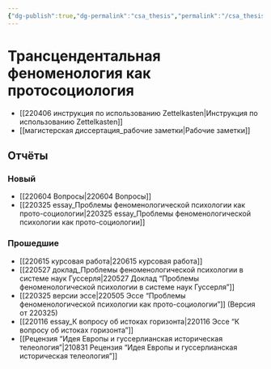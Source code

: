 ```yaml
---
{"dg-publish":true,"dg-permalink":"csa_thesis","permalink":"/csa_thesis/","dgHomeLink":false,"dgPassFrontmatter":false}
---
```


# Трансцендентальная феноменология как протосоциология
- [[220406 инструкция по использованию Zettelkasten|Инструкция по использованию Zettelkasten]]
- [[магистерская диссертация_рабочие заметки|Рабочие заметки]]


## Отчёты
### Новый
- [[220604 Вопросы|220604 Вопросы]]
- [[220325 essay_Проблемы феноменологической психологии как прото-социологии|220325 essay_Проблемы феноменологической психологии как прото-социологии]]

### Прошедшие
- [[220615 курсовая работа|220615 курсовая работа]]
- [[220527 доклад_Проблемы феноменологической психологии в системе наук Гуссерля|220527 Доклад “Проблемы феноменологической психологии в системе наук Гуссерля”]]
- [[220325 версии эссе|220505 Эссе “Проблемы феноменологической психологии как прото-социологии”]] (Версия от 220325)
- [[220116 essay_К вопросу об истоках горизонта|220116 Эссе “К вопросу об истоках горизонта”]]
- [[Рецензия “Идея Европы и гуссерлианская историческая телеология”|210831 Рецензия “Идея Европы и гуссерлианская историческая телеология”]]